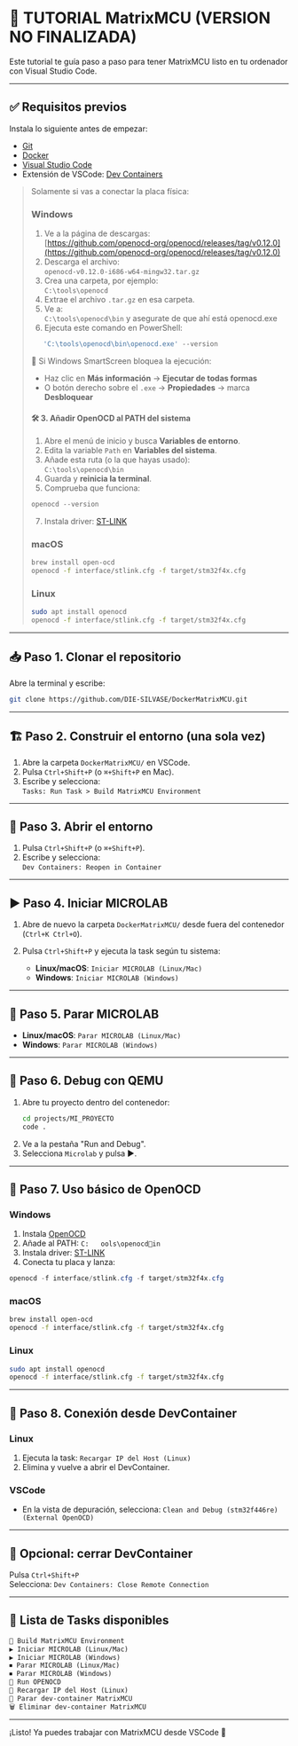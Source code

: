 # 🧪 TUTORIAL MatrixMCU (VERSION NO FINALIZADA)

Este tutorial te guía paso a paso para tener MatrixMCU listo en tu ordenador con Visual Studio Code.

---

## ✅ Requisitos previos

Instala lo siguiente antes de empezar:

- [Git](https://git-scm.com/)
- [Docker](https://docs.docker.com/get-docker/)
- [Visual Studio Code](https://code.visualstudio.com/)
- Extensión de VSCode: [Dev Containers](https://marketplace.visualstudio.com/items?itemName=ms-vscode-remote.remote-containers)

>
> Solamente si vas a conectar la placa física:
>
>### Windows
>
>1. Ve a la página de descargas:  
    [https://github.com/openocd-org/openocd/releases/tag/v0.12.0](https://github.com/openocd-org/openocd/releases/tag/v0.12.0)
>2. Descarga el archivo:  
   `openocd-v0.12.0-i686-w64-mingw32.tar.gz`
>3. Crea una carpeta, por ejemplo:  
   `C:\tools\openocd`
>4. Extrae el archivo `.tar.gz` en esa carpeta.
>5. Ve a:  
   `C:\tools\openocd\bin` y asegurate de que ahí está openocd.exe
>6. Ejecuta este comando en PowerShell:
>```powershell
>    'C:\tools\openocd\bin\openocd.exe' --version
>```
>🔐 Si Windows SmartScreen bloquea la ejecución:
>- Haz clic en **Más información** → **Ejecutar de todas formas**
>- O botón derecho sobre el `.exe` → **Propiedades** → marca **Desbloquear**
>#### 🛠 3. Añadir OpenOCD al PATH del sistema
>
>1. Abre el menú de inicio y busca **Variables de entorno**.
>2. Edita la variable `Path` en **Variables del sistema**.
>3. Añade esta ruta (o la que hayas usado):  
   `C:\tools\openocd\bin`
>4. Guarda y **reinicia la terminal**.
>5. Comprueba que funciona:
>
>```powershell
>openocd --version
>```
>
>7. Instala driver: [ST-LINK](https://www.st.com/en/development-tools/stsw-link009.html)
>
>### macOS
>
>```bash
>brew install open-ocd
>openocd -f interface/stlink.cfg -f target/stm32f4x.cfg
>```
>
>### Linux
>
>```bash
>sudo apt install openocd
>openocd -f interface/stlink.cfg -f target/stm32f4x.cfg
>```

---

## 📥 Paso 1. Clonar el repositorio

Abre la terminal y escribe:

```bash
git clone https://github.com/DIE-SILVASE/DockerMatrixMCU.git
```

---

## 🏗️ Paso 2. Construir el entorno (una sola vez)

1. Abre la carpeta `DockerMatrixMCU/` en VSCode.
2. Pulsa `Ctrl+Shift+P` (o `⌘+Shift+P` en Mac).
3. Escribe y selecciona:  
   `Tasks: Run Task > Build MatrixMCU Environment`

---

## 🚪 Paso 3. Abrir el entorno

1. Pulsa `Ctrl+Shift+P` (o `⌘+Shift+P`).
2. Escribe y selecciona:  
   `Dev Containers: Reopen in Container`

---

## ▶️ Paso 4. Iniciar MICROLAB

1. Abre de nuevo la carpeta `DockerMatrixMCU/` desde fuera del contenedor (`Ctrl+K Ctrl+O`).
2. Pulsa `Ctrl+Shift+P` y ejecuta la task según tu sistema:

   - **Linux/macOS**: `Iniciar MICROLAB (Linux/Mac)`
   - **Windows**: `Iniciar MICROLAB (Windows)`

---

## 🛑 Paso 5. Parar MICROLAB

- **Linux/macOS**: `Parar MICROLAB (Linux/Mac)`
- **Windows**: `Parar MICROLAB (Windows)`

---

## 🐞 Paso 6. Debug con QEMU

1. Abre tu proyecto dentro del contenedor:
   ```bash
   cd projects/MI_PROYECTO
   code .
   ```
2. Ve a la pestaña "Run and Debug".
3. Selecciona `Microlab` y pulsa ▶️.

---

## 🧪 Paso 7. Uso básico de OpenOCD

### Windows

1. Instala [OpenOCD](https://github.com/openocd-org/openocd/releases/tag/v0.12.0)
2. Añade al PATH: `C:	ools\openocdin`
3. Instala driver: [ST-LINK](https://www.st.com/en/development-tools/stsw-link009.html)
4. Conecta tu placa y lanza:

```powershell
openocd -f interface/stlink.cfg -f target/stm32f4x.cfg
```

### macOS

```bash
brew install open-ocd
openocd -f interface/stlink.cfg -f target/stm32f4x.cfg
```

### Linux

```bash
sudo apt install openocd
openocd -f interface/stlink.cfg -f target/stm32f4x.cfg
```

---

## 🧠 Paso 8. Conexión desde DevContainer

### Linux

1. Ejecuta la task:
   `Recargar IP del Host (Linux)`
2. Elimina y vuelve a abrir el DevContainer.

### VSCode

- En la vista de depuración, selecciona:
  `Clean and Debug (stm32f446re) (External OpenOCD)`

---

## 🧹 Opcional: cerrar DevContainer

Pulsa `Ctrl+Shift+P`  
Selecciona: `Dev Containers: Close Remote Connection`

---

## 🧰 Lista de Tasks disponibles

```txt
🔧 Build MatrixMCU Environment
▶️ Iniciar MICROLAB (Linux/Mac)
▶️ Iniciar MICROLAB (Windows)
⏹ Parar MICROLAB (Linux/Mac)
⏹ Parar MICROLAB (Windows)
🧪 Run OPENOCD
🔁 Recargar IP del Host (Linux)
🧹 Parar dev-container MatrixMCU
🗑️ Eliminar dev-container MatrixMCU
```

---

¡Listo! Ya puedes trabajar con MatrixMCU desde VSCode 🎉